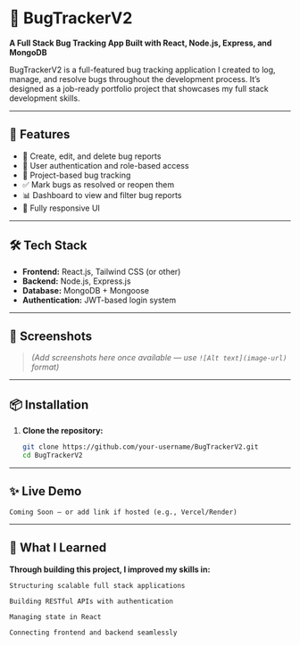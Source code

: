 # 🐞 BugTrackerV2

**A Full Stack Bug Tracking App Built with React, Node.js, Express, and MongoDB**

BugTrackerV2 is a full-featured bug tracking application I created to log, manage, and resolve bugs throughout the development process. It’s designed as a job-ready portfolio project that showcases my full stack development skills.

---

## 🚀 Features

- 🧾 Create, edit, and delete bug reports
- 👥 User authentication and role-based access
- 📁 Project-based bug tracking
- ✅ Mark bugs as resolved or reopen them
- 📊 Dashboard to view and filter bug reports
- 📱 Fully responsive UI

---

## 🛠️ Tech Stack

- **Frontend:** React.js, Tailwind CSS (or other)
- **Backend:** Node.js, Express.js
- **Database:** MongoDB + Mongoose
- **Authentication:** JWT-based login system

---

## 📸 Screenshots

> *(Add screenshots here once available — use `![Alt text](image-url)` format)*

---

## 📦 Installation

1. **Clone the repository:**

   ```bash
   git clone https://github.com/your-username/BugTrackerV2.git
   cd BugTrackerV2

---

## ✨ Live Demo
    
    Coming Soon — or add link if hosted (e.g., Vercel/Render)

---

## 🧠 What I Learned

**Through building this project, I improved my skills in:**

    Structuring scalable full stack applications

    Building RESTful APIs with authentication

    Managing state in React

    Connecting frontend and backend seamlessly